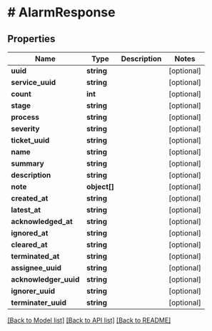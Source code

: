 # # AlarmResponse

## Properties

Name | Type | Description | Notes
------------ | ------------- | ------------- | -------------
**uuid** | **string** |  | [optional]
**service_uuid** | **string** |  | [optional]
**count** | **int** |  | [optional]
**stage** | **string** |  | [optional]
**process** | **string** |  | [optional]
**severity** | **string** |  | [optional]
**ticket_uuid** | **string** |  | [optional]
**name** | **string** |  | [optional]
**summary** | **string** |  | [optional]
**description** | **string** |  | [optional]
**note** | **object[]** |  | [optional]
**created_at** | **string** |  | [optional]
**latest_at** | **string** |  | [optional]
**acknowledged_at** | **string** |  | [optional]
**ignored_at** | **string** |  | [optional]
**cleared_at** | **string** |  | [optional]
**terminated_at** | **string** |  | [optional]
**assignee_uuid** | **string** |  | [optional]
**acknowledger_uuid** | **string** |  | [optional]
**ignorer_uuid** | **string** |  | [optional]
**terminater_uuid** | **string** |  | [optional]

[[Back to Model list]](../../README.md#models) [[Back to API list]](../../README.md#endpoints) [[Back to README]](../../README.md)
